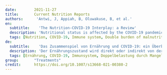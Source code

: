 ```yaml
---
date:        2021-11-27
title:       Current Nutrition Reports
authors:      'Antwi, J, Appiah, B, Oluwakuse, B, et al.'
en:
  subtitle:    'The Nutrition-COVID-19 Interplay: a Review'
  description: 'Nutritional status is affected by the COVID-19 pandemic, directly or indirectly. Even with the recent rollout of the coronavirus disease 2019 (COVID-19) vaccines and availability of medicines such as remdesivir, and monoclonal antibodies, host nutritional status is pivotal in the fight against the acute respiratory syndrome coronavirus 2 (SARS-CoV-2) infection and outcomes. The purpose of this review is to discuss the effects of COVID-19-related lockdown on lifestyle behaviors, and the nutritional consequences, and the direct sequelae of the infection on nutrition including potential nutritional interventions. The COVID-19-related lockdown imposed radical changes in lifestyle behaviors with considerable short-term and long-term health and nutritional consequences including weight gain and obesity and increased cardiometabolic risk, consistently linked to worsened prognosis. The extent of the impact was dependent on food insecurity, overall stress and disordered eating, physical inactivity, and exposure to COVID-19-related nutrition information sources. COVID-19 could directly induce inflammatory responses and poor nutrient intake and absorption leading to undernutrition with micronutrient deficiencies, which impairs immune system function with subsequent amplified risk of infection and disease severity. Nutrition interventions through nutrition support, dietary supplementation, and home remedies such as use of zinc, selenium, vitamin D, and omega-3 fatty acids showed the most significant promise to mitigate the course of COVID-19 infection and improve survival rates. The nutrition-COVID-19 relationship and related dietary changes mimic a vicious cycle of the double burden of malnutrition, both obesity and undernutrition with micronutrient deficiencies, which promote infection, disease progression, and potential death.'
  tags: [Nutrition, COVID-19, Immune system, Double burden of malnutrition, Nutrition behavior, Weight changes, Food insecurity, Ageusia, Dysgeusia, Lockdown]
de: 
  subtitle:    'Das Zusammenspiel von Ernährung und COVID-19: ein Überblick'
  description: 'Der Ernährungszustand wird direkt oder indirekt von der COVID-19-Pandemie beeinflusst. Trotz der Einführung der Impfstoffe gegen die Coronavirus-Krankheit 2019 (COVID-19) und der Verfügbarkeit von Arzneimitteln wie Remdesivir und monoklonalen Antikörpern ist der Ernährungszustand des Wirts von zentraler Bedeutung für die Bekämpfung der Infektion mit dem akuten respiratorischen Syndrom Coronavirus 2 (SARS-CoV-2) und die daraus resultierenden Folgen. Ziel dieser Übersichtsarbeit ist, die Auswirkungen der COVID-19-bedingten Abriegelung auf das Lebensstilverhalten und die Ernährungsfolgen sowie die direkten Folgen der Infektion auf die Ernährung einschließlich möglicher Ernährungsinterventionen zu erörtern. Die COVID-19-bedingte Sperre führte zu einer radikalen Änderung der Lebensgewohnheiten mit erheblichen kurz- und langfristigen Folgen für die Gesundheit und die Ernährung, darunter Gewichtszunahme und Fettleibigkeit sowie ein erhöhtes kardiometabolisches Risiko, das durchweg mit einer verschlechterten Prognose verbunden ist. Das Ausmaß der Auswirkungen hing von der Ernährungsunsicherheit, dem Gesamtstress und der Essstörung, der körperlichen Inaktivität und der Exposition gegenüber COVID-19-bezogenen Ernährungsinformationsquellen ab. COVID-19 könnte direkt Entzündungsreaktionen und eine schlechte Nährstoffaufnahme und -absorption auslösen, was zu einer Unterernährung mit Mikronährstoffmangel führt, die die Funktion des Immunsystems beeinträchtigt und damit das Infektionsrisiko und den Schweregrad der Erkrankung erhöht. Ernährungsinterventionen durch Ernährungsunterstützung, Nahrungsergänzung und Hausmittel wie die Verwendung von Zink, Selen, Vitamin D und Omega-3-Fettsäuren waren am vielversprechendsten, um den Verlauf der COVID-19-Infektion zu mildern und die Überlebensraten zu verbessern. Die Beziehung zwischen Ernährung und COVID-19 und die damit zusammenhängenden Ernährungsumstellungen stellen einen Teufelskreis dar, der durch die doppelte Last der Fehlernährung - sowohl Übergewicht als auch Unterernährung mit Mikronährstoffmangel - entsteht und die Infektion, das Fortschreiten der Krankheit und den möglichen Tod fördert.'
  tags: [Ernährung, COVID-19, Immunsystem, Doppelbelastung durch Mangelernährung, Ernährungsverhalten, Gewichtsveränderungen, Ernährungsunsicherheit, Ageusie, Dysgeusie, Lockdown]
group:       "Treatments"
credit:      https://doi.org/10.1007/s13668-021-00380-2
---
```

<object data="{{ page.link }}" style='height:calc(100vh - 400px); width: 100%' type='application/pdf'></object>